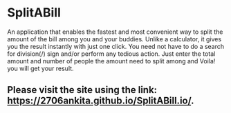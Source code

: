 # SplitABill
An application that enables the fastest and most convenient way to split the amount of the bill among you and your buddies. Unlike a calculator, it gives you the result instantly with just one click. You need not have to do a search for division(/) sign and/or perform any tedious action. Just enter the total amount and number of people the amount need to split among and Voila! you will get your result.

## Please visit the site using the link: https://2706ankita.github.io/SplitABill.io/.


